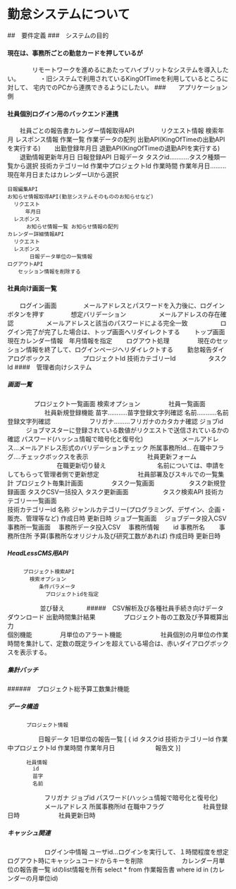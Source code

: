 # 勤怠システムについて
##　要件定義
###　システムの目的
#### 現在は、事務所ごとの勤怠カードを押しているが
　　　　リモートワークを進めるにあたってハイブリットなシステムを導入したい。
　　　・旧システムで利用されているKingOfTimeを利用しているところに対して、
        宅内でのPCから連携できるようにしたい。
###　　アプリケーション側
####   社員個別ログイン用のバックエンド連携
　　社員ごとの報告書カレンダー情報取得API
　　　　リクエスト情報
          検索年月
        レスポンス情報
          作業一覧 作業データの配列 
    出勤API(KingOfTimeの出勤APIを実行する)
    　　出勤登録年月日
    退勤API(KingOfTimeの退勤APIを実行する)
    　　退勤情報更新年月日
    日報登録API
        日報データ
            タスクid...........タスク種類一覧から選択
            技術カテゴリーId
            作業中プロジェクトId
            作業時間
            作業年月日.........現在年月日またはカレンダーUIから選択

    日報編集API
    お知らせ情報取得API(勤怠システムそのもののお知らせなど)
      リクエスト
      　  年月日
      レスポンス
          お知らせ情報一覧 お知らせ情報の配列
    カレンダー詳細情報API
      リクエスト
      レスポンス
           日報データ単位の一覧情報
    ログアウトAPI
    　　セッション情報を削除する
####   社員向け画面一覧
　　ログイン画面
　　　　メールアドレスとパスワードを入力後に、ログインボタンを押す
　　　　想定バリデーション
　　　　　メールアドレスの存在確認
　　　　　メールアドレスと該当のパスワードによる完全一致
　　　　　ログイン完了が完了した場合は、トップ画面へリダイレクトする
　　トップ画面
        現在カレンダー情報　年月情報を指定
　　ログアウト処理
　　　　 現在のセッション情報を終了して、ログインページへリダイレクトする
　　勤怠報告ダイアログボックス
　　　　　プロジェクトId
         技術カテゴリーId
　　　　　タスクId
####　管理者向けシステム
##### 画面一覧
　　　　 プロジェクト一覧画面
            検索オプション
　　　　 社員一覧画面
　　　　　　社員新規登録機能
            苗字...........苗字登録文字列確認
            名前...........名前登録文字列確認
　　　　　　フリガナ.........フリガナのカタカナ確認
            ジョブid
            　　　ジョブマスターに登録されている数値がリクエストで送信されているかの確認
            パスワード(ハッシュ情報で暗号化と復号化)
　　　　　　メールアドレス...メールアドレス形式のバリデーションチェック
            所属事務所Id...
            在職中フラグ....チェックボックスを表示
　　　
　　　　　　社員更新フォーム
　　　　　　　　在職更新切り替え
　　　　　　　　名前については、申請をしてもらって管理者側で更新想定
　　　　　　社員部署及びスキルでの一覧集計
         プロジェクト毎集計画面
　　　　 タスク一覧画面
　　　　　 タスク新規登録画面
           タスクCSV一括投入
           タスク更新画面
　　　　　 タスク検索API
         技術カテゴリー一覧画面         
           技術カテゴリーid
           名称
           ジャンルカテゴリー(プログラミング、デザイン、企画・販売、管理等など)
           作成日時
           更新日時
         ジョブ一覧画面
         　ジョブデータ投入CSV
         事務所一覧画面
         　事務所データ投入CSV
         　事務所情報
         　　id
             事務所名
         　　事務所住所
             予算(事務所なオリジナル及び研究工数があれば)
             作成日時
             更新日時
#####  HeadLessCMS用API
         プロジェクト検索API
           検索オプション
              条件パラメータ
                プロジェクトidを指定
　　　　　     並び替え
　　　
#####　CSV解析及び各種社員手続き向けデータダウンロード
         出勤時間集計結果
　　　　 プロジェクト毎の工数及び予算概算出力  
       個別機能
　　　　 月単位のアラート機能
　　　　　　社員個別の月単位の作業時間を集計して、定数の既定ラインを超えている場合は、赤いダイアログボックスを表示する。　

##### 集計バッチ
######　プロジェクト総予算工数集計機能

#####   データ構造
          プロジェクト情報
　　　　　日報データ
            1日単位の報告一覧
            [ {
               id
                タスクid
                技術カテゴリーId
                作業中プロジェクトId
                作業時間
                作業年月日
　　　　　    　報告文 
             }]
 
          社員情報
            id
            苗字
            名前
　　　　　　フリガナ
            ジョブid
            パスワード(ハッシュ情報で暗号化と復号化)
　　　　　　メールアドレス
            所属事務所Id
            在職中フラグ
　　　　　　社員登録日時
　　　　　　社員更新日時

#####   キャッシュ関連
　　　　　　ログイン中情報
              ユーザid...ログインを実行して、１時間程度を想定
                         ログアウト時にキャッシュコードからキーを削除
　　　　　　カレンダー月単位の報告書一覧
              idのlist情報を所有
              select * 
              from 作業報告書
              where id in (カレンダーの月単位id)



